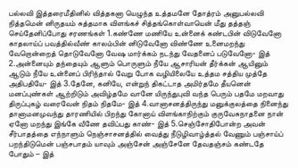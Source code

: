 
பல்லவி
இத்தரைமீதினில் வித்தகனா யெழுந்த
 உத்தமனே தோத்ரம்
அனுபல்லவி
நித்தமென் னிருதயம் சுத்தமாக விளங்கச்
 சித்தங்கொள்வாயென் மீது தத்தஞ் செய்தேனிப்போது
சரணங்கள்
1.கண்ணே மணியே உன்னைக் கண்டபின் விடுவேனோ
 காதலாய்ப் பவத்தில்வீண் காலம்பின் னிடுவேனோ
 விண்ணே உனைமறந்து வேறொன்றைத் தொடுவேனோ
 வேஷ மார்க்கம் நடந்து வேதனைப் படுவேனோ- இத்
2.அன்னையும் தந்தையும் ஆளும் பொருளும் நீயே
 ஆசாரியன் தீர்க்கன் ஆயினும் ஆடும் நீயே
 உன்னைப் பிரிந்தால் வேறு போக வழியிலையே
 உத்தம சத்திய முத்தே அதிபதியே- இத்
3.தேனே, கனியே, என்றுந் திகட்டாத அமிர்தமே
 தீயனென் மனப்புண்கள் ஆற்றிடும் அவிழ்தமே
 வானே யிருந்துபுவி வந்த பெரும் பதமே
 மறவாது திருப்புகழ் வரைவேன் நிதம் நிதமே- இத்
4.வானாசனத்திருந்து மனுக்குலத்தை நினைந்து
 தானாமனமுவந்து தாரணியில் பிறந்து
 கோனாய் விளங்காநிற்கும் குருவேசுநாதனை நான்
 ஏனோ மறந்து இங்கே வீணே தவிப்பது காண்- இத்
5.செஞ்சோதிபோன்ற அவன் சீர்பாதத்தை எந்நாளும்
 நெஞ்சாசனத்தில் வைத்து நீடுழிவாழ்த்தல் வேணும்
 பஞ்சாய்ப் பறந்திடுமென் பஞ்சபாதம் யாவும்
 அஞ்சேன் அஞ்சேனே தேவதஞ்சம் கண்டதே போதும் – இத்

